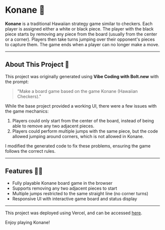 # Konane 🌺

**Konane** is a traditional Hawaiian strategy game similar to checkers. Each player is assigned either a white or black piece. The player with the black piece starts by removing any piece from the board (usually from the center or a corner). Players then take turns jumping over their opponent's pieces to capture them. The game ends when a player can no longer make a move.

---

## About This Project 📑

This project was originally generated using **Vibe Coding with Bolt.new** with the prompt:

> "Make a board game based on the game Konane (Hawaiian Checkers)."

While the base project provided a working UI, there were a few issues with the game mechanics:

1. Players could only start from the center of the board, instead of being able to remove any two adjacent pieces.  
2. Players could perform multiple jumps with the same piece, but the code allowed jumping around corners, which is not allowed in Konane.

I modified the generated code to fix these problems, ensuring the game follows the correct rules.

---

## Features 👩‍💻

- Fully playable Konane board game in the browser  
- Supports removing any two adjacent pieces to start  
- Multiple jumps restricted to the same straight line (no corner turns)  
- Responsive UI with interactive game board and status display  

---
This project was deployed using Vercel, and can be accessed [here](https://kokane.vercel.app/).

Enjoy playing Konane!
